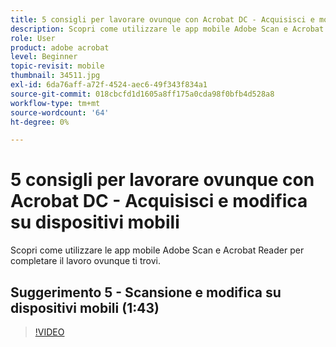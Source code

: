 ```yaml
---
title: 5 consigli per lavorare ovunque con Acrobat DC - Acquisisci e modifica su dispositivi mobili
description: Scopri come utilizzare le app mobile Adobe Scan e Acrobat Reader per realizzare progetti ovunque ti trovi
role: User
product: adobe acrobat
level: Beginner
topic-revisit: mobile
thumbnail: 34511.jpg
exl-id: 6da76aff-a72f-4524-aec6-49f343f834a1
source-git-commit: 018cbcfd1d1605a8ff175a0cda98f0bfb4d528a8
workflow-type: tm+mt
source-wordcount: '64'
ht-degree: 0%

---
```


# 5 consigli per lavorare ovunque con Acrobat DC - Acquisisci e modifica su dispositivi mobili

Scopri come utilizzare le app mobile Adobe Scan e Acrobat Reader per completare il lavoro ovunque ti trovi.

## Suggerimento 5 - Scansione e modifica su dispositivi mobili (1:43)

>[!VIDEO](https://video.tv.adobe.com/v/34511)
